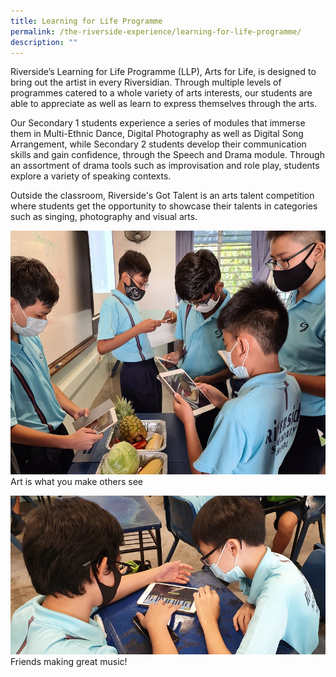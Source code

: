 ```yaml
---
title: Learning for Life Programme
permalink: /the-riverside-experience/learning-for-life-programme/
description: ""
---
```



  
Riverside’s Learning for Life Programme (LLP), Arts for Life, is designed to bring out the artist in every Riversidian. Through multiple levels of programmes catered to a whole variety of arts interests, our students are able to appreciate as well as learn to express themselves through the arts.  
  

Our Secondary 1 students experience a series of modules that immerse them in Multi-Ethnic Dance, Digital Photography as well as Digital Song Arrangement, while Secondary 2 students develop their communication skills and gain confidence, through the Speech and Drama module. Through an assortment of drama tools such as improvisation and role play, students explore a variety of speaking contexts.

Outside the classroom, Riverside's Got Talent is an arts talent competition where students get the opportunity to showcase their talents in categories such as singing, photography and visual arts.

![Art is what you make others see](/images/Art%20is%20what%20you%20make%20others%20see.jpg)
Art is what you make others see

![Friends making great music!](/images/Friends%20making%20great%20music.jpg)
Friends making great music!